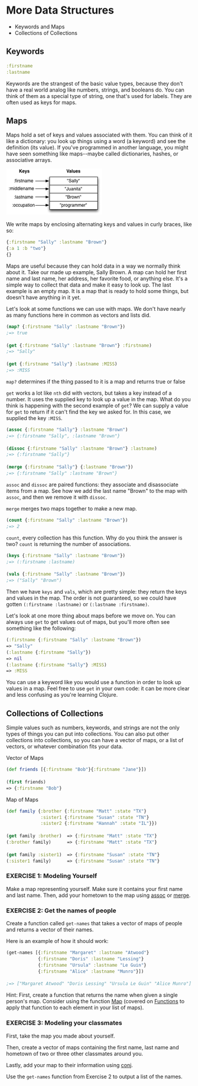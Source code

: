 More Data Structures
===============

* Keywords and Maps
* Collections of Collections

## Keywords

```clj
:firstname  
:lastname
```

Keywords are the strangest of the basic value types, because they don't have a real world analog like numbers, strings, and booleans do. You can think of them as a special type of string, one that's used for labels. They are often used as keys for maps.


## Maps

Maps hold a set of keys and values associated with them. You can think of it like a dictionary: you look up things using a word (a keyword) and see the definition (its value). If you've programmed in another language, you might have seen something like maps--maybe called dictionaries, hashes, or associative arrays.

![Map](../img/map.png)

We write maps by enclosing alternating keys and values in curly braces, like so:

```clj
{:firstname "Sally" :lastname "Brown"}
{:a 1 :b "two"}
{}
```

Maps are useful because they can hold data in a way we normally think about it. Take our made up example, Sally Brown. A map can hold her first name and last name, her address, her favorite food, or anything else. It's a simple way to collect that data and make it easy to look up. The last example is an empty map. It is a map that is ready to hold some things, but doesn't have anything in it yet.

Let's look at some functions we can use with maps. We don't have nearly as many functions here in common as vectors and lists did.


```clj
(map? {:firstname "Sally" :lastname "Brown"})
;=> true

(get {:firstname "Sally" :lastname "Brown"} :firstname)
;=> "Sally"

(get {:firstname "Sally"} :lastname :MISS)
;=> :MISS
```

`map?` determines if the thing passed to it is a map and returns true or false

`get` works a lot like `nth` did with vectors, but takes a key instead of a number. It uses the supplied key to look up a value in the map. What do you think is happening with the second example of `get`? We can supply a value for `get` to return if it can't find the key we asked for. In this case, we supplied the key `:MISS`.

```clj
(assoc {:firstname "Sally"} :lastname "Brown")
;=> {:firstname "Sally", :lastname "Brown"}

(dissoc {:firstname "Sally" :lastname "Brown"} :lastname)
;=> {:firstname "Sally"}

(merge {:firstname "Sally"} {:lastname "Brown"})
;=> {:firstname "Sally" :lastname "Brown"}
```

`assoc` and `dissoc` are paired functions: they associate and disassociate items from a map. See how we add the last name "Brown" to the map with `assoc`, and then we remove it with `dissoc`. 

`merge` merges two maps together to make a new map.


```clj
(count {:firstname "Sally" :lastname "Brown"})
;=> 2
```

`count`, every collection has this function. Why do you think the answer is two? `count` is returning the number of associations.

```clj
(keys {:firstname "Sally" :lastname "Brown"})
;=> (:firstname :lastname)

(vals {:firstname "Sally" :lastname "Brown"})
;=> ("Sally" "Brown")
```

Then we have `keys` and `vals`, which are pretty simple: they return the keys and values in the map. The order is not guaranteed, so we could have gotten `(:firstname :lastname)` or `(:lastname :firstname)`.


Let's look at one more thing about maps before we move on. You can always use `get` to get values out of maps, but you'll more often see something like the following:

```clj
(:firstname {:firstname "Sally" :lastname "Brown"})
=> "Sally"
(:lastname {:firstname "Sally"})
=> nil
(:lastname {:firstname "Sally"} :MISS)
=> :MISS
```

You can use a keyword like you would use a function in order to look up values in a map. Feel free to use `get` in your own code: it can be more clear and less confusing as you're learning Clojure.

## Collections of Collections

Simple values such as numbers, keywords, and strings are not the only types of things you can put into collections. You can also put other collections into collections, so you can have a vector of maps, or a list of vectors, or whatever combination fits your data.

Vector of Maps

```clj
(def friends [{:firstname "Bob"}{:firstname "Jane"}])

(first friends)
=> {:firstname "Bob"}
```

Map of Maps

```clj
(def family {:brother {:firstname "Matt" :state "TX"}
             :sister1 {:firstname "Susan" :state "TN"}
             :sister2 {:firstname "Hannah" :state "IL"}})

(get family :brother)  => {:firstname "Matt" :state "TX"}
(:brother family)      => {:firstname "Matt" :state "TX"}

(get family :sister1)  => {:firstname "Susan" :state "TN"}
(:sister1 family)      => {:firstname "Susan" :state "TN"}
```


### EXERCISE 1: Modeling Yourself

Make a map representing yourself. Make sure it contains your first name and last name. Then, add your hometown to the map using [assoc](http://grimoire.arrdem.com/1.6.0/clojure.core/assoc/) or [merge](http://grimoire.arrdem.com/1.6.0/clojure.core/merge/).


### EXERCISE 2: Get the names of people

Create a function called `get-names` that takes a vector of maps of people and returns a vector of their names.

Here is an example of how it should work:

```clj
(get-names [{:firstname "Margaret" :lastname "Atwood"}
            {:firstname "Doris" :lastname "Lessing"}
            {:firstname "Ursula" :lastname "Le Guin"}
            {:firstname "Alice" :lastname "Munro"}])

;=> ["Margaret Atwood" "Doris Lessing" "Ursula Le Guin" "Alice Munro"]
```

Hint: First, create a function that returns the name when given a single person's map. Consider using the function [Map](http://grimoire.arrdem.com/1.6.0/clojure.core/map/) (covered on [Functions](functions.md) to apply that function to each element in your list of maps).


### EXERCISE 3: Modeling your classmates

First, take the map you made about yourself.

Then, create a vector of maps containing the first name, last name and hometown of two or three other classmates around you. 

Lastly, add your map to their information using [conj](http://grimoire.arrdem.com/1.6.0/clojure.core/conj/).

Use the `get-names` function from Exercise 2 to output a list of the names.
